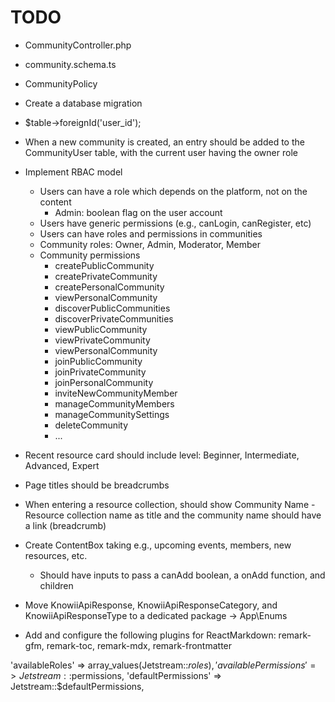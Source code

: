 # TODO

- CommunityController.php
- community.schema.ts
- CommunityPolicy
- Create a database migration 
- $table->foreignId('user_id');
- When a new community is created, an entry should be added to the CommunityUser table, with the current user having the owner role
- Implement RBAC model

  - Users can have a role which depends on the platform, not on the content
    - Admin: boolean flag on the user account
  - Users have generic permissions (e.g., canLogin, canRegister, etc)
  - Users can have roles and permissions in communities
  - Community roles: Owner, Admin, Moderator, Member
  - Community permissions
    - createPublicCommunity
    - createPrivateCommunity
    - createPersonalCommunity
    - viewPersonalCommunity
    - discoverPublicCommunities
    - discoverPrivateCommunities
    - viewPublicCommunity
    - viewPrivateCommunity
    - viewPersonalCommunity
    - joinPublicCommunity
    - joinPrivateCommunity
    - joinPersonalCommunity
    - inviteNewCommunityMember
    - manageCommunityMembers
    - manageCommunitySettings
    - deleteCommunity
    - ...

- Recent resource card should include level: Beginner, Intermediate, Advanced, Expert
- Page titles should be breadcrumbs
- When entering a resource collection, should show Community Name - Resource collection name as title and the community name should have a link (breadcrumb)
- Create ContentBox taking e.g., upcoming events, members, new resources, etc.
  - Should have inputs to pass a canAdd boolean, a onAdd function, and children
- Move KnowiiApiResponse, KnowiiApiResponseCategory, and KnowiiApiResponseType to a dedicated package -> App\Enums
- Add and configure the following plugins for ReactMarkdown: remark-gfm, remark-toc, remark-mdx, remark-frontmatter

'availableRoles' => array_values(Jetstream::$roles),
'availablePermissions' => Jetstream::$permissions,
'defaultPermissions' => Jetstream::$defaultPermissions,
